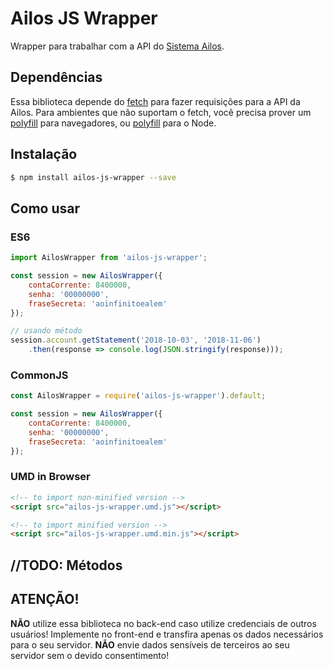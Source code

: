 # Ailos JS Wrapper

Wrapper para trabalhar com a API do [Sistema Ailos](https://www.ailos.coop.br/).

## Dependências

Essa biblioteca depende do [fetch](https://fetch.spec.whatwg.org/) para fazer requisições para a API da Ailos. Para ambientes que não suportam o fetch, você precisa prover um [polyfill](https://github.com/github/fetch) para navegadores, ou [polyfill](https://github.com/bitinn/node-fetch) para o Node.

## Instalação

```sh
$ npm install ailos-js-wrapper --save
```

## Como usar

### ES6

```js
import AilosWrapper from 'ailos-js-wrapper';

const session = new AilosWrapper({
    contaCorrente: 8400000,
    senha: '00000000',
    fraseSecreta: 'aoinfinitoealem'
});

// usando método
session.account.getStatement('2018-10-03', '2018-11-06')
    .then(response => console.log(JSON.stringify(response)));
```

### CommonJS

```js
const AilosWrapper = require('ailos-js-wrapper').default;

const session = new AilosWrapper({
    contaCorrente: 8400000,
    senha: '00000000',
    fraseSecreta: 'aoinfinitoealem'
});
```

### UMD in Browser

```html
<!-- to import non-minified version -->
<script src="ailos-js-wrapper.umd.js"></script>

<!-- to import minified version -->
<script src="ailos-js-wrapper.umd.min.js"></script>
```

## //TODO: Métodos

## ATENÇÃO!

**NÃO** utilize essa biblioteca no back-end caso utilize credenciais de outros usuários! Implemente no front-end e transfira apenas os dados necessários para o seu servidor. 
**NÃO** envie dados sensíveis de terceiros ao seu servidor sem o devido consentimento!